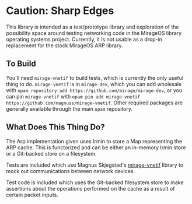 # Caution: Sharp Edges

This library is intended as a test/prototype library and exploration of the possibility space around testing networking code in the MirageOS library operating systems project.  Currently, it is not usable as a drop-in replacement for the stock MirageOS ARP library.

## To Build

You'll need `mirage-vnetif` to build tests, which is currently the only useful thing to do.  `mirage-vnetif` is in `mirage-dev`, which you can add wholesale with `opam repository add https://github.com/mirage/mirage-dev`, or you can pin `mirage-vnetif` with `opam pin add mirage-vnetif https://github.com/magnuss/mirage-vnetif`.  Other required packages are generally available through the main `opam` repository.

## What Does This Thing Do?

The Arp implementation given uses Irmin to store a Map representing the ARP cache.  This is functorized and can be either an in-memory Irmin store or a Git-backed store on a filesystem.  

Tests are included which use Magnus Skjegstad's [mirage-vnetif](https://github.com/magnuss/mirage-vnetif) library to mock out communications between network devices.

Test code is included which uses the Git-backed filesystem store to make assertions about the operations performed on the cache as a result of certain packet inputs.
